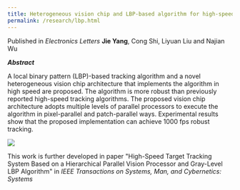 ```yaml
---
title: Heterogeneous vision chip and LBP-based algorithm for high-speed tracking
permalink: /research/lbp.html
---
```

Published in *Electronics Letters*
**Jie Yang**, Cong Shi, Liyuan Liu and Najian Wu


***Abstract***

A local binary pattern (LBP)-based tracking algorithm and a novel
heterogeneous vision chip architecture that implements the algorithm
in high speed are proposed. The algorithm is more robust than previously
reported high-speed tracking algorithms. The proposed
vision chip architecture adopts multiple levels of parallel processors
to execute the algorithm in pixel-parallel and patch-parallel ways.
Experimental results show that the proposed implementation can
achieve 1000 fps robust tracking.

![](https://jieyang1987.github.io/files/lbp_tracking.png)


This work is further developed in paper "High-Speed Target Tracking System Based on a Hierarchical Parallel Vision Processor and Gray-Level LBP Algorithm" in *IEEE Transactions on Systems, Man, and Cybernetics: Systems*
